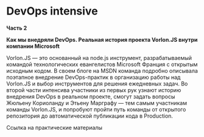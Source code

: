 # DevOps intensive

<b>Часть 2

Как мы внедряли DevOps. Реальная история проекта Vorlon.JS внутри компании Microsoft</b>


Vorlon.JS — это основанный на node.js инструмент, разрабатываемый командой технологических евангелистов Microsoft Франция с открытым исходным кодом. В своем блоге на MSDN команда подробно описывала поэтапное внедрение DevOps-практик в организацию работы над Vorlon.JS и выбор инструментов для решения ежедневных задач. Во второй части интенсива участники из первых рук узнают историю внедрения DevOps в реальном проекте, смогут задать вопросы Жюльену Кориоланду и Этьену Марграфу — тем самым участникам команды Vorlon.JS, и попробуют пройти путь команды от открытого репозитория до автоматической публикации кода в Production.

Ссылка на практические материалы

